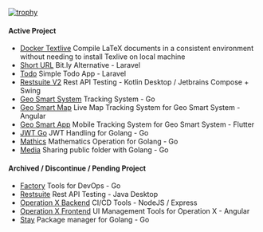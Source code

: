 [![trophy](https://github-profile-trophy.vercel.app/?username=supanadit&theme=onedark&title=-Issues,-PullRequest,-Reviews&margin-w=15&margin-h=15)](https://github.com/supanadit)

#### Active Project

- [Docker Textlive](https://github.com/supanadit/docker-texlive) Compile LaTeX documents in a consistent environment without needing to install Texlive on local machine
- [Short URL](https://github.com/supanadit/short-url) Bit.ly Alternative - Laravel
- [Todo](https://github.com/supanadit/todo) Simple Todo App - Laravel
- [Restsuite V2](https://github.com/supanadit/restsuite-v2) Rest API Testing - Kotlin Desktop / Jetbrains Compose + Swing
- [Geo Smart System](https://github.com/supanadit/geo-smart-system) Tracking System - Go
- [Geo Smart Map](https://github.com/supanadit/geosmartmap) Live Map Tracking System for Geo Smart System - Angular
- [Geo Smart App](https://github.com/supanadit/geo-smart-app) Mobile Tracking System for Geo Smart System - Flutter
- [JWT Go](https://github.com/supanadit/jwt-go) JWT Handling for Golang - Go
- [Mathics](https://github.com/supanadit/mathics) Mathematics Operation for Golang - Go
- [Media](https://github.com/supanadit/media) Sharing public folder with Golang - Go

#### Archived / Discontinue / Pending Project

- [Factory](https://github.com/supanadit/factory) Tools for DevOps - Go
- [Restsuite](https://github.com/supanadit/restsuite) Rest API Testing - Java Desktop
- [Operation X Backend](https://github.com/supanadit/operation-x-backend) CI/CD Tools - NodeJS / Express
- [Operation X Frontend](https://github.com/supanadit/operation-x-frontend) UI Management Tools for Operation X - Angular
- [Stay](https://github.com/supanadit/stay) Package manager for Golang - Go
